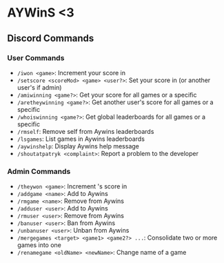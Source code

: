 # AYWinS <3

## Discord Commands

### User Commands
- `/iwon <game>`:                              Increment your score in <game>
- `/setscore <scoreMod> <game> <user?>`:       Set your score in <game> (or another user's if admin)
- `/amiwinning <game?>`:                       Get your score for all games or a specific <game>
- `/aretheywinning <game?>`:                   Get another user's score for all games or a specific <game>
- `/whoiswinning <game?>`:                     Get global leaderboards for all games or a specific <game>
- `/rmself`:                                   Remove self from Aywins leaderboards
- `/lsgames`:                                  List games in Aywins leaderboards
- `/aywinshelp`:                               Display Aywins help message
- `/shoutatpatryk <complaint>`:                Report a problem to the developer

### Admin Commands
- `/theywon <game>`:                           Increment <user>'s score in <game>
- `/addgame <name>`:                           Add <game> to Aywins
- `/rmgame <name>`:                            Remove <game> from Aywins
- `/adduser <user>`:                           Add <user> to Aywins
- `/rmuser <user>`:                            Remove <user> from Aywins
- `/banuser <user>`:                           Ban <user> from Aywins
- `/unbanuser <user>`:                         Unban <user> from Aywins
- `/mergegames <target> <game1> <game2?> ...`: Consolidate two or more games into one
- `/renamegame <oldName> <newName>`:           Change name of a game
